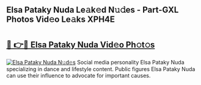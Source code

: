 ## Elsa Pataky Nuda Le𝚊k𝚎d N𝚞𝚍es - Part-GXL Photos Vid𝚎o Le𝚊ks XPH4E

# <h2><a href="http://fbc7e9.evod.top/?m=Elsa+Pataky+Nuda">🔗 👉🔴 Elsa Pataky Nuda Vid𝚎o Ph𝚘t𝚘s</a></h2>

[![Elsa Pataky Nuda N𝚞d𝚎s](https://i.imgur.com/8V9OHl7.gif)](http://fbc7e9.evod.top/?m=Elsa+Pataky+Nuda)
Social media personality Elsa Pataky Nuda specializing in dance and lifestyle content. Public figures Elsa Pataky Nuda can use their influence to advocate for important causes. 
